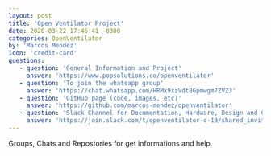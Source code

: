 ```yaml
---
layout: post
title: 'Open Ventilator Project'
date: 2020-03-22 17:46:41 -0300
categories: OpenVentilator
by: 'Marcos Mendez'
icon: 'credit-card'
questions:
   - question: 'General Information and Project'
     answer: 'https://www.popsolutions.co/openventilator'
   - question: 'To join the whatsapp group'
     answer: 'https://chat.whatsapp.com/HRMx9xzVdt8Gpmwgm7ZVZ3'
   - question: 'GitHub page (code, images, etc)'
     answer: 'https://github.com/marcos-mendez/openventilator'
   - question: 'Slack Channel for Documentation, Hardware, Design and Code discussions'
     answer: 'https://join.slack.com/t/openventilator-c-19/shared_invite/zt-cymrzj50-KcwgV5tBAX4WqlmfE43QEg'
---
```


Groups, Chats and Repostories for get informations and help.

<!--more-->
